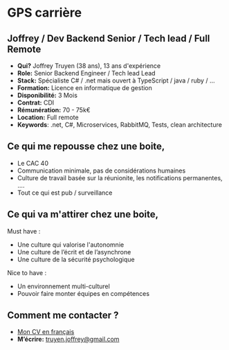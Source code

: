 # GPS carrière

## Joffrey / Dev Backend Senior / Tech lead / Full Remote

- **Qui?** Joffrey Truyen (38 ans), 13 ans d'expérience
- **Role:** Senior Backend Engineer / Tech lead Lead 
- **Stack:** Spécialiste C# / .net  mais ouvert à TypeScript / java / ruby / …
- **Formation:** Licence en informatique de gestion
- **Disponibilité:** 3 Mois
- **Contrat:** CDI
- **Rémunération:** 70 - 75k€
- **Location:** Full remote
- **Keywords**: .net, C#, Microservices, RabbitMQ, Tests, clean architecture

## **Ce qui me repousse chez une boite,**

- Le CAC 40
- Communication minimale, pas de considérations humaines
- Culture de travail basée sur la réunionite, les notifications permanentes, ....
- Tout ce qui est pub / surveillance

## **Ce qui va m'attirer chez une boite,**

Must have :
- Une culture qui valorise l'autonomnie
- Une culture de l’écrit et de l’asynchrone
- Une culture de la sécurité psychologique

Nice to have :
- Un environnement multi-culturel
- Pouvoir faire monter équipes en compétences

## **Comment me contacter ?**

- [Mon CV en français](https://github.com/Kerdanite/hire-me/blob/main/Cv__Truyen_Joffrey.net.fr.pdf)
- **M’écrire:** truyen.joffrey@gmail.com
